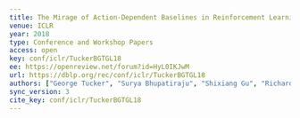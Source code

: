 ```yaml
---
title: The Mirage of Action-Dependent Baselines in Reinforcement Learning.
venue: ICLR
year: 2018
type: Conference and Workshop Papers
access: open
key: conf/iclr/TuckerBGTGL18
ee: https://openreview.net/forum?id=HyL0IKJwM
url: https://dblp.org/rec/conf/iclr/TuckerBGTGL18
authors: ["George Tucker", "Surya Bhupatiraju", "Shixiang Gu", "Richard E. Turner", "Zoubin Ghahramani", "Sergey Levine"]
sync_version: 3
cite_key: conf/iclr/TuckerBGTGL18
---
```

